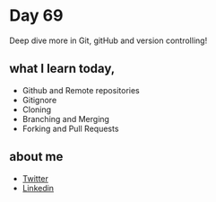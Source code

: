 # Day 69

Deep dive more in Git, gitHub and version controlling!


## what I learn today,

 - Github and Remote repositories
 - Gitignore
 - Cloning
 - Branching and Merging
 - Forking and Pull Requests

 
## about me

 - [Twitter](https://twitter.com/karan_chandekar)
 - [Linkedin](https://www.linkedin.com/in/karan-chandekar-a87263219/)

